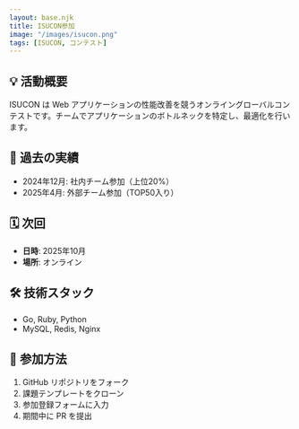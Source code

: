 ```yaml
---
layout: base.njk
title: ISUCON参加
image: "/images/isucon.png"
tags: [ISUCON, コンテスト]
---
```


## 💡 活動概要

ISUCON は Web アプリケーションの性能改善を競うオンライングローバルコンテストです。チームでアプリケーションのボトルネックを特定し、最適化を行います。
## 🚀 過去の実績

- 2024年12月: 社内チーム参加（上位20%）
- 2025年4月: 外部チーム参加（TOP50入り）

## 🗓 次回

- **日時**: 2025年10月  
- **場所**: オンライン

## 🛠 技術スタック

- Go, Ruby, Python  
- MySQL, Redis, Nginx

## 👥 参加方法

1. GitHub リポジトリをフォーク  
2. 課題テンプレートをクローン  
3. 参加登録フォームに入力  
4. 期間中に PR を提出